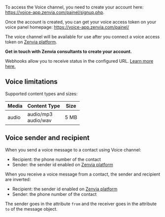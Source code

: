 To access the Voice channel, you need to create your account here:
https://voice-app.zenvia.com/painel/signup.php.

Once the account is created, you can get your voice access token on your voice panel homepage: https://voice-app.zenvia.com/painel/

The voice channel will be available for use after you connect a voice access token on [Zenvia platform](https://app.zenvia.com/home/credentials).

**Get in touch with Zenvia consultants to create your account.**

Webhooks allow you to receive status in the configured URL. [Learn more here.](#tag/Webhooks)


## Voice limitations

Supported content types and sizes:

| Media | Content Type | Size |
|---|---|---|
| audio | audio/mp3<br>audio/wav | 5&nbsp;MB |

## Voice sender and recipient

When you send a voice message to a contact using Voice channel:

* Recipient: the phone number of the contact
* Sender: the sender id enabled on [Zenvia platform](https://app.zenvia.com/home/credentials)

When you receive a voice message from a contact, the sender and recipient are inverted:

* Recipient: the sender id enabled on [Zenvia platform](https://app.zenvia.com/home/credentials)
* Sender: the phone number of the contact

The sender goes in the attribute `from` and the receiver goes in the attribute `to` of the message object.
